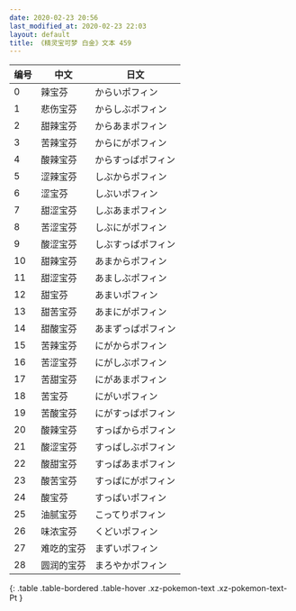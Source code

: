 ```yaml
---
date: 2020-02-23 20:56
last_modified_at: 2020-02-23 22:03
layout: default
title: 《精灵宝可梦 白金》文本 459
---
```

| 编号 | 中文 | 日文 |
| ---- | ---- | ---- |
| 0 | 辣宝芬 | からいポフィン |
| 1 | 悲伤宝芬 | からしぶポフィン |
| 2 | 甜辣宝芬 | からあまポフィン |
| 3 | 苦辣宝芬 | からにがポフィン |
| 4 | 酸辣宝芬 | からすっぱポフィン |
| 5 | 涩辣宝芬 | しぶからポフィン |
| 6 | 涩宝芬 | しぶいポフィン |
| 7 | 甜涩宝芬 | しぶあまポフィン |
| 8 | 苦涩宝芬 | しぶにがポフィン |
| 9 | 酸涩宝芬 | しぶすっぱポフィン |
| 10 | 甜辣宝芬 | あまからポフィン |
| 11 | 甜涩宝芬 | あましぶポフィン |
| 12 | 甜宝芬 | あまいポフィン |
| 13 | 甜苦宝芬 | あまにがポフィン |
| 14 | 甜酸宝芬 | あまずっぱポフィン |
| 15 | 苦辣宝芬 | にがからポフィン |
| 16 | 苦涩宝芬 | にがしぶポフィン |
| 17 | 苦甜宝芬 | にがあまポフィン |
| 18 | 苦宝芬 | にがいポフィン |
| 19 | 苦酸宝芬 | にがすっぱポフィン |
| 20 | 酸辣宝芬 | すっぱからポフィン |
| 21 | 酸涩宝芬 | すっぱしぶポフィン |
| 22 | 酸甜宝芬 | すっぱあまポフィン |
| 23 | 酸苦宝芬 | すっぱにがポフィン |
| 24 | 酸宝芬 | すっぱいポフィン |
| 25 | 油腻宝芬 | こってりポフィン |
| 26 | 味浓宝芬 | くどいポフィン |
| 27 | 难吃的宝芬 | まずいポフィン |
| 28 | 圆润的宝芬 | まろやかポフィン |
{: .table .table-bordered .table-hover .xz-pokemon-text .xz-pokemon-text-Pt }